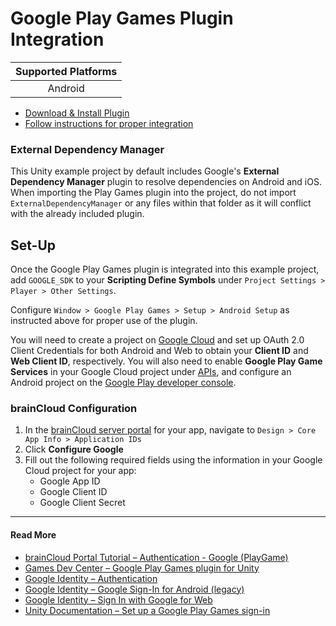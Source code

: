 # Google Play Games Plugin Integration

| Supported Platforms |
| :-----------------: |
| Android             |

- [Download & Install Plugin](https://github.com/playgameservices/play-games-plugin-for-unity/releases/)
- [Follow instructions for proper integration](https://github.com/playgameservices/play-games-plugin-for-unity#configure-your-game)

### External Dependency Manager

This Unity example project by default includes Google's **External Dependency Manager** plugin to resolve dependencies on Android and iOS. When importing the Play Games plugin into the project, do not import `ExternalDependencyManager` or any files within that folder as it will conflict with the already included plugin.

## Set-Up

Once the Google Play Games plugin is integrated into this example project, add `GOOGLE_SDK` to your **Scripting Define Symbols** under `Project Settings > Player > Other Settings`.

Configure `Window > Google Play Games > Setup > Android Setup` as instructed above for proper use of the plugin.

You will need to create a project on [Google Cloud](https://console.developers.google.com/) and set up OAuth 2.0 Client Credentials for both Android and Web to obtain your **Client ID** and **Web Client ID**, respectively. You will also need to enable **Google Play Game Services** in your Google Cloud project under [APIs](https://console.developers.google.com/apis), and configure an Android project on the [Google Play developer console](https://play.google.com/console/).

### brainCloud Configuration

1. In the [brainCloud server portal](https://portal.braincloudservers.com/) for your app, navigate to `Design > Core App Info > Application IDs`
2. Click **Configure Google**
3. Fill out the following required fields using the information in your Google Cloud project for your app:
    - Google App ID
    - Google Client ID
    - Google Client Secret

---

#### Read More

- [brainCloud Portal Tutorial – Authentication - Google (PlayGame)](https://getbraincloud.com/apidocs/portal-usage/authentication-google-playgame/)
- [Games Dev Center – Google Play Games plugin for Unity](https://developer.android.com/games/pgs/unity/overview)
- [Google Identity – Authentication](https://developers.google.com/identity/sign-in/)
- [Google Identity – Google Sign-In for Android (legacy)](https://developers.google.com/identity/sign-in/android/start-integrating#configure_a_project)
- [Google Identity – Sign In with Google for Web](https://developers.google.com/identity/gsi/web/guides/get-google-api-clientid)
- [Unity Documentation – Set up a Google Play Games sign-in](https://docs.unity.com/authentication/en/manual/set-up-google-play-games-signin)
